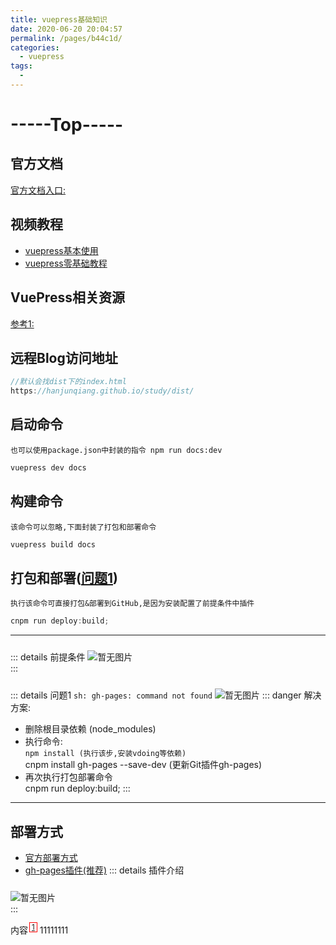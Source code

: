 ```yaml
---
title: vuepress基础知识
date: 2020-06-20 20:04:57
permalink: /pages/b44c1d/
categories:
  - vuepress
tags:
  - 
---
```


# -----Top-----

## 官方文档
[官方文档入口:](https://vuepress.vuejs.org/zh/guide/getting-started.html)

<!-- 自动生成目录 -->
<!-- [[toc]]  -->

## 视频教程
- [vuepress基本使用](https://www.bilibili.com/video/BV1iK411g7FW/)
- [vuepress零基础教程](https://www.bilibili.com/video/BV1Fz4y1d7GA?from=search&seid=3772456687838825162)

## VuePress相关资源
[参考1:](https://cloud.tencent.com/developer/article/1458494)

## 远程Blog访问地址
```js
//默认会找dist下的index.html
https://hanjunqiang.github.io/study/dist/
```

## 启动命令
`也可以使用package.json中封装的指令 npm run docs:dev`
```js
vuepress dev docs
```
## 构建命令
`该命令可以忽略,下面封装了打包和部署命令`
```js
vuepress build docs
```

## 打包和部署([问题1](#wenti1))
`执行该命令可直接打包&部署到GitHub,是因为安装配置了前提条件中插件`
```js
cnpm run deploy:build;
```

---

::: details 前提条件
<img style="margin-top:10px" :src="$withBase('/vuepress/01.jpg')" alt="暂无图片">
<br>
:::



::: details <span id="wenti1">问题1</span>
`sh: gh-pages: command not found`
<img style="margin-top:10px" :src="$withBase('/vuepress/03.jpg')" alt="暂无图片">
::: danger 解决方案:
- 删除根目录依赖 (node_modules)
- 执行命令: <br>
`npm install (执行该步,安装vdoing等依赖)` <br>
cnpm install gh-pages --save-dev (更新Git插件gh-pages)
- 再次执行打包部署命令 <br>
cnpm run deploy:build;
:::

---

## 部署方式
- [官方部署方式](https://b.himnt.top/blog/deploy/)
- [gh-pages插件(推荐)](https://blog.csdn.net/u011455192/article/details/81004160) 
::: details 插件介绍
<img style="margin-top:10px" :src="$withBase('/vuepress/gh-pages.jpg')" alt="暂无图片">
<br>
:::




内容<sup style="color:red;padding:0px 3px;margin-left:2px;border:1px solid red">[1](#锚点名)</sup>
<span id='锚点名'>11111111</span>


<!-- 组件 -->
<test content='但是，通常你希望每个 prop 都有指定的值类型。这时，你可以以对象形式列出 prop，这些 property 的名称和值分别是 prop 各自的名称和类型：但是，通常你希望每个 prop 都有指定的值类型。这时，你可以以对象形式列出 prop，这些 property 的名称和值分别是 prop 各自的名称和类型：但是，通常你希望每个 prop 都有指定的值类型。这时，你可以以对象形式列出 prop，这些 property 的名称和值分别是 prop 各自的名称和类型：'/>
